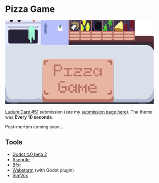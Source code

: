 # Pizza Game

![cover image](./sprites/cover.png)

[Ludum Dare #51](https://ldjam.com/events/ludum-dare/51) submission
(see my [submission page here](https://ldjam.com/events/ludum-dare/51/pizza-game)). 
The theme was **Every 10 seconds**.

Post-mortem coming soon...

## Tools

- [Godot 4.0 beta 2](http://godotengine.org)
- [Aseprite](https://www.aseprite.org)
- [Bfxr](http://www.bfxr.net)
- [Webstorm](https://www.jetbrains.com/webstorm/) (with Godot plugin)
- [SunVox](https://warmplace.ru/soft/sunvox/)
